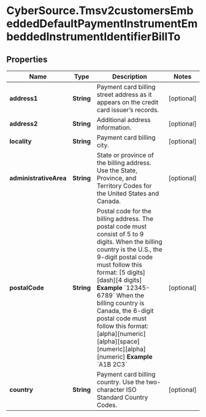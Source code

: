 # CyberSource.Tmsv2customersEmbeddedDefaultPaymentInstrumentEmbeddedInstrumentIdentifierBillTo

## Properties
Name | Type | Description | Notes
------------ | ------------- | ------------- | -------------
**address1** | **String** | Payment card billing street address as it appears on the credit card issuer’s records.  | [optional] 
**address2** | **String** | Additional address information.  | [optional] 
**locality** | **String** | Payment card billing city.  | [optional] 
**administrativeArea** | **String** | State or province of the billing address. Use the State, Province, and Territory Codes for the United States and Canada.  | [optional] 
**postalCode** | **String** | Postal code for the billing address. The postal code must consist of 5 to 9 digits.  When the billing country is the U.S., the 9-digit postal code must follow this format: [5 digits][dash][4 digits]  **Example** &#x60;12345-6789&#x60;  When the billing country is Canada, the 6-digit postal code must follow this format: [alpha][numeric][alpha][space][numeric][alpha][numeric]  **Example** &#x60;A1B 2C3&#x60;  | [optional] 
**country** | **String** | Payment card billing country. Use the two-character ISO Standard Country Codes.  | [optional] 


